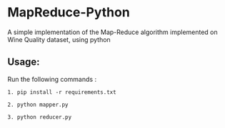 # MapReduce-Python
A simple implementation of the Map-Reduce algorithm implemented on Wine Quality dataset, using python

## Usage:

Run the following commands : 

```1. pip install -r requirements.txt```


```2. python mapper.py```

```3. python reducer.py```

